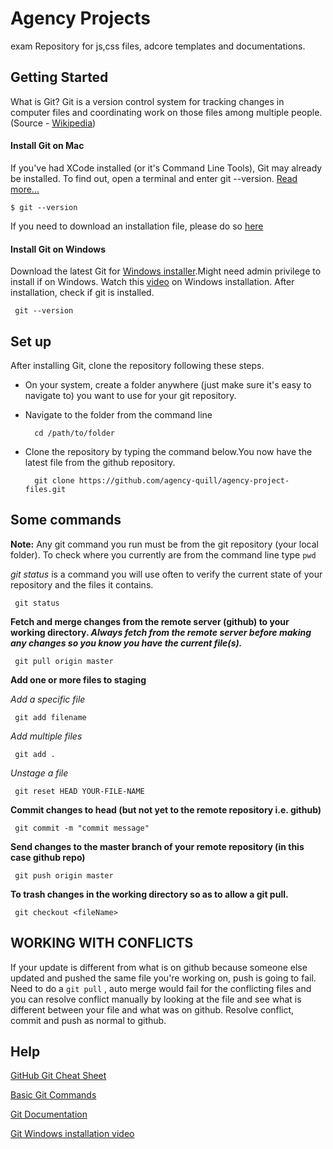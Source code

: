 # Agency Projects
exam
Repository for js,css files, adcore templates and documentations.

## Getting Started
What is Git? Git is a version control system for tracking changes in computer files and coordinating work on those files among multiple people.(Source - [Wikipedia](https://en.wikipedia.org/wiki/Git))

#### Install Git on Mac
If you've had XCode installed (or it's Command Line Tools), Git may already be installed. To find out, open a terminal and enter git --version. [Read more...](https://www.atlassian.com/git/tutorials/install-git)

    $ git --version

If you need to download an installation file, please do so [here](https://git-scm.com/downloads)

#### Install Git on Windows
Download the latest Git for [Windows installer](http://git-scm.com/download/win).Might need admin privilege to install if on Windows. Watch this [video](https://www.youtube.com/watch?v=SWYqp7iY_Tc&t=1594s) on Windows installation.
After installation, check if git is installed.

     git --version

## Set up

After installing Git, clone the repository following these steps. 

* On your system, create a folder anywhere (just make sure it's easy to navigate to) you want to use for your git repository.

* Navigate to the folder from the command line

        cd /path/to/folder

* Clone the repository by typing the command below.You now have the latest file from the github repository.

        git clone https://github.com/agency-quill/agency-project-files.git

 
## Some commands
**Note:** Any git command you run must be from the git repository (your local folder). To check where you currently are from the command line type `pwd`

_git status_ is a command you will use often to verify the current state of your repository and the files it contains.

     git status

**Fetch and merge changes from the remote server (github) to your working directory. _Always fetch from the remote server before making any changes so you know you have the current file(s)._**
 
     git pull origin master
 
**Add one or more files to staging**

_Add a specific file_  

     git add filename

_Add multiple files_ 

     git add .

_Unstage a file_ 

     git reset HEAD YOUR-FILE-NAME
 
**Commit changes to head (but not yet to the remote repository i.e. github)**

     git commit -m "commit message"

**Send changes to the master branch of your remote repository (in this case github repo)**
 
     git push origin master

**To trash changes in the working directory so as to allow a git pull.**

     git checkout <fileName>

## WORKING WITH CONFLICTS

If your update is different from what is on github because someone else updated and pushed the same file you're working on, push is going to fail. Need to do a `git pull` , auto merge would fail for the conflicting files and you can resolve conflict manually by looking at the file and see what is different between your file and what was on github. Resolve conflict, commit and push as normal to github.
 
## Help

[GitHub Git Cheat Sheet](https://services.github.com/on-demand/downloads/github-git-cheat-sheet.pdf)

[Basic Git Commands](https://confluence.atlassian.com/bitbucketserver/basic-git-commands-776639767.html)

[Git Documentation](https://git-scm.com/docs)

[Git Windows installation video](https://www.youtube.com/watch?v=SWYqp7iY_Tc&t=1594s)
